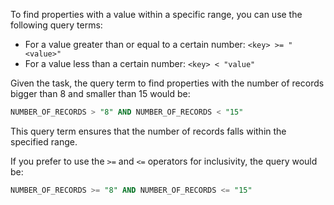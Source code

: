 To find properties with a value within a specific range, you can use the following query terms:

- For a value greater than or equal to a certain number: `<key> >= "<value>"`
- For a value less than a certain number: `<key> < "value"`

Given the task, the query term to find properties with the number of records bigger than 8 and smaller than 15 would be:

```sql
NUMBER_OF_RECORDS > "8" AND NUMBER_OF_RECORDS < "15"
```

This query term ensures that the number of records falls within the specified range. 

If you prefer to use the `>=` and `<=` operators for inclusivity, the query would be:

```sql
NUMBER_OF_RECORDS >= "8" AND NUMBER_OF_RECORDS <= "15"
```